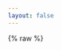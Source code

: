 ```yaml
---
layout: false
---
```

{% raw %}
<!DOCTYPE html>
<html>
  <head>
    <meta charset="utf-8" />
    <title>ðŸŽ‰ Happy Birthday ~ ðŸŽ†</title>
    <style>
      html,
      body {
        margin: 0;
        height: 100%;
      }

      body {
        background-color: #111;
      }

      <!-- .fireworks-canvas, .word-container {
        position: absolute;
        left: 0;
        top: 0;
        width: 100%;
        height: 100%;
      }

      .word-container {
        display: flex;
        justify-content: center;
        align-items: center;
        pointer-events: none;
      }

      .word-canvas {
        will-change: transform;
      }
    </style> -->
  </head>

  <body>
    <canvas id="fireworks" class="fireworks-canvas"></canvas>
    <!-- <div class="word-container">
      <canvas id="word" class="word-canvas"></canvas>
    </div> -->

    <script src="./constants.js"></script>
    <script src="./utils.js"></script>
    <script src="./imageSrc.js"></script>
    <script src="./tinycolor.js"></script>
    <script src="./fireworks.js"></script>
    <script src="./word.js"></script>

    <script>
      {
        const dom = document.querySelector('#fireworks')
        const options = {}

        const fireworks = new Fireworks(dom, options)
        fireworks.start()

        dom.addEventListener('click', (event) => {
          fireworks.createFirework(event.offsetX, event.offsetY)
        })
      }
      
      {
        const dom = document.querySelector('#word')
        const image = imageSrc
        const word = new Word(dom, image)
        word.start()
      }
    </script>
  </body>
</html>

{% endraw %}